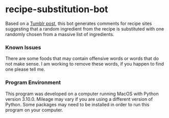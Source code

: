 # recipe-substitution-bot
Based on a [Tumblr post](https://img.ifunny.co/images/55d6c06960fbca7d63c814af95689502bf4060d6b0d525cff72523f8f4f78263_1.jpg), this bot generates comments for recipe sites suggesting that a random ingredient from the recipe is substituted with one randomly chosen from a massive list of ingredients.

### Known Issues
There are some foods that may contain offensive words or words that do not make sense. I am working to remove these words, if you happen to find one please tell me.

### Program Environment
This program was developed on a computer running MacOS with Python version 3.10.0. Mileage may vary if you are using a different version of Python. Some packages may need to be installed in order to run this program on your computer.
